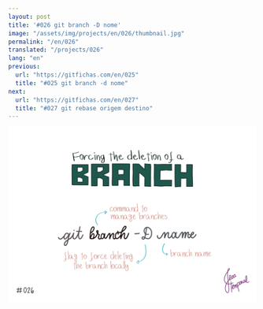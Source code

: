```yaml
---
layout: post
title: '#026 git branch -D nome'
image: "/assets/img/projects/en/026/thumbnail.jpg"
permalink: "/en/026"
translated: "/projects/026"
lang: "en"
previous:
  url: "https://gitfichas.com/en/025"
  title: "#025 git branch -d nome"
next:
  url: "https://gitfichas.com/en/027"
  title: "#027 git rebase origem destino"
---
```


<img alt="To force delete a branch locally use the command: git branch -D branch-name" src="/assets/img/projects/en/026/full.jpg">